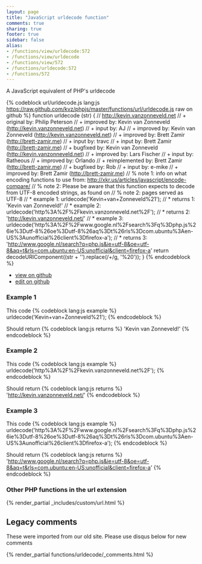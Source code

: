 ```yaml
---
layout: page
title: "JavaScript urldecode function"
comments: true
sharing: true
footer: true
sidebar: false
alias:
- /functions/view/urldecode:572
- /functions/view/urldecode
- /functions/view/572
- /functions/urldecode:572
- /functions/572
---
```

<!-- Generated by Rakefile:build -->
A JavaScript equivalent of PHP's urldecode

{% codeblock url/urldecode.js lang:js https://raw.github.com/kvz/phpjs/master/functions/url/urldecode.js raw on github %}
function urldecode (str) {
  // http://kevin.vanzonneveld.net
  // +   original by: Philip Peterson
  // +   improved by: Kevin van Zonneveld (http://kevin.vanzonneveld.net)
  // +      input by: AJ
  // +   improved by: Kevin van Zonneveld (http://kevin.vanzonneveld.net)
  // +   improved by: Brett Zamir (http://brett-zamir.me)
  // +      input by: travc
  // +      input by: Brett Zamir (http://brett-zamir.me)
  // +   bugfixed by: Kevin van Zonneveld (http://kevin.vanzonneveld.net)
  // +   improved by: Lars Fischer
  // +      input by: Ratheous
  // +   improved by: Orlando
  // +      reimplemented by: Brett Zamir (http://brett-zamir.me)
  // +      bugfixed by: Rob
  // +      input by: e-mike
  // +   improved by: Brett Zamir (http://brett-zamir.me)
  // %        note 1: info on what encoding functions to use from: http://xkr.us/articles/javascript/encode-compare/
  // %        note 2: Please be aware that this function expects to decode from UTF-8 encoded strings, as found on
  // %        note 2: pages served as UTF-8
  // *     example 1: urldecode('Kevin+van+Zonneveld%21');
  // *     returns 1: 'Kevin van Zonneveld!'
  // *     example 2: urldecode('http%3A%2F%2Fkevin.vanzonneveld.net%2F');
  // *     returns 2: 'http://kevin.vanzonneveld.net/'
  // *     example 3: urldecode('http%3A%2F%2Fwww.google.nl%2Fsearch%3Fq%3Dphp.js%26ie%3Dutf-8%26oe%3Dutf-8%26aq%3Dt%26rls%3Dcom.ubuntu%3Aen-US%3Aunofficial%26client%3Dfirefox-a');
  // *     returns 3: 'http://www.google.nl/search?q=php.js&ie=utf-8&oe=utf-8&aq=t&rls=com.ubuntu:en-US:unofficial&client=firefox-a'
  return decodeURIComponent((str + '').replace(/\+/g, '%20'));
}
{% endcodeblock %}

 - [view on github](https://github.com/kvz/phpjs/blob/master/functions/url/urldecode.js)
 - [edit on github](https://github.com/kvz/phpjs/edit/master/functions/url/urldecode.js)

### Example 1
This code
{% codeblock lang:js example %}
urldecode('Kevin+van+Zonneveld%21');
{% endcodeblock %}

Should return
{% codeblock lang:js returns %}
'Kevin van Zonneveld!'
{% endcodeblock %}

### Example 2
This code
{% codeblock lang:js example %}
urldecode('http%3A%2F%2Fkevin.vanzonneveld.net%2F');
{% endcodeblock %}

Should return
{% codeblock lang:js returns %}
'http://kevin.vanzonneveld.net/'
{% endcodeblock %}

### Example 3
This code
{% codeblock lang:js example %}
urldecode('http%3A%2F%2Fwww.google.nl%2Fsearch%3Fq%3Dphp.js%26ie%3Dutf-8%26oe%3Dutf-8%26aq%3Dt%26rls%3Dcom.ubuntu%3Aen-US%3Aunofficial%26client%3Dfirefox-a');
{% endcodeblock %}

Should return
{% codeblock lang:js returns %}
'http://www.google.nl/search?q=php.js&ie=utf-8&oe=utf-8&aq=t&rls=com.ubuntu:en-US:unofficial&client=firefox-a'
{% endcodeblock %}


### Other PHP functions in the url extension
{% render_partial _includes/custom/url.html %}
## Legacy comments
These were imported from our old site. Please use disqus below for new comments
<div style="overflow-y: scroll; max-height: 500px;">
{% render_partial functions/urldecode/_comments.html %}
</div>
